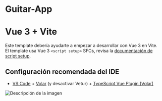 # Guitar-App
# Vue 3 + Vite

Este template debería ayudarte a empezar a desarrollar con Vue 3 en Vite. El template usa Vue 3 `<script setup>` SFCs, revisa la [documentación de script setup](https://v3.vuejs.org/api/sfc-script-setup.html).

## Configuración recomendada del IDE

- [VS Code](https://code.visualstudio.com/) + [Volar](https://marketplace.visualstudio.com/items?itemName=Vue.volar) (y desactivar Vetur) + [TypeScript Vue Plugin (Volar)](https://marketplace.visualstudio.com/items?itemName=Vue.vscode-typescript-vue-plugin)

![Descripción de la imagen](https://masteringjs.io/assets/images/vue/vue-spelled-out.jpg)
